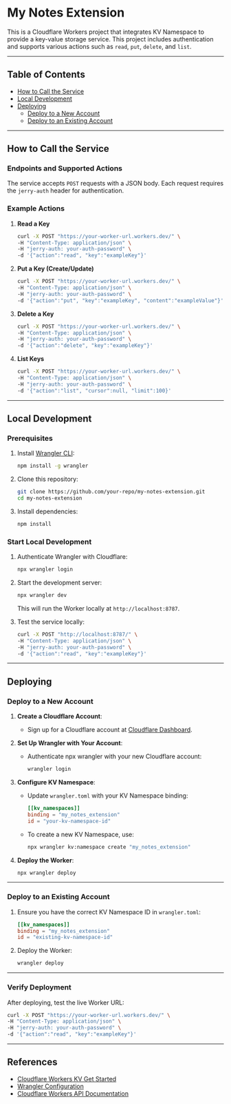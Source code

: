 # My Notes Extension

This is a Cloudflare Workers project that integrates KV Namespace to provide a key-value storage service. This project includes authentication and supports various actions such as `read`, `put`, `delete`, and `list`.

---

## Table of Contents
- [How to Call the Service](#how-to-call-the-service)
- [Local Development](#local-development)
- [Deploying](#deploying)
	- [Deploy to a New Account](#deploy-to-a-new-account)
	- [Deploy to an Existing Account](#deploy-to-an-existing-account)

---

## How to Call the Service

### Endpoints and Supported Actions
The service accepts `POST` requests with a JSON body. Each request requires the `jerry-auth` header for authentication.

### Example Actions
1. **Read a Key**
   ```bash
   curl -X POST "https://your-worker-url.workers.dev/" \
   -H "Content-Type: application/json" \
   -H "jerry-auth: your-auth-password" \
   -d '{"action":"read", "key":"exampleKey"}'
   ```

2. **Put a Key (Create/Update)**
   ```bash
   curl -X POST "https://your-worker-url.workers.dev/" \
   -H "Content-Type: application/json" \
   -H "jerry-auth: your-auth-password" \
   -d '{"action":"put", "key":"exampleKey", "content":"exampleValue"}'
   ```

3. **Delete a Key**
   ```bash
   curl -X POST "https://your-worker-url.workers.dev/" \
   -H "Content-Type: application/json" \
   -H "jerry-auth: your-auth-password" \
   -d '{"action":"delete", "key":"exampleKey"}'
   ```

4. **List Keys**
   ```bash
   curl -X POST "https://your-worker-url.workers.dev/" \
   -H "Content-Type: application/json" \
   -H "jerry-auth: your-auth-password" \
   -d '{"action":"list", "cursor":null, "limit":100}'
   ```

---

## Local Development

### Prerequisites
1. Install [Wrangler CLI](https://developers.cloudflare.com/workers/wrangler/install-and-update/):
   ```bash
   npm install -g wrangler
   ```

2. Clone this repository:
   ```bash
   git clone https://github.com/your-repo/my-notes-extension.git
   cd my-notes-extension
   ```

3. Install dependencies:
   ```bash
   npm install
   ```

### Start Local Development
1. Authenticate Wrangler with Cloudflare:
   ```bash
   npx wrangler login
   ```

2. Start the development server:
   ```bash
   npx wrangler dev
   ```
   This will run the Worker locally at `http://localhost:8787`.

3. Test the service locally:
   ```bash
   curl -X POST "http://localhost:8787/" \
   -H "Content-Type: application/json" \
   -H "jerry-auth: your-auth-password" \
   -d '{"action":"read", "key":"exampleKey"}'
   ```

---

## Deploying

### Deploy to a New Account

1. **Create a Cloudflare Account**:
	- Sign up for a Cloudflare account at [Cloudflare Dashboard](https://dash.cloudflare.com/).

2. **Set Up Wrangler with Your Account**:
	- Authenticate npx wrangler with your new Cloudflare account:
	  ```bash
	  wrangler login
	  ```

3. **Configure KV Namespace**:
	- Update `wrangler.toml` with your KV Namespace binding:
	  ```toml
	  [[kv_namespaces]]
	  binding = "my_notes_extension"
	  id = "your-kv-namespace-id"
	  ```

	- To create a new KV Namespace, use:
	  ```bash
	  npx wrangler kv:namespace create "my_notes_extension"
	  ```

4. **Deploy the Worker**:
   ```bash
   npx wrangler deploy
   ```

---

### Deploy to an Existing Account

1. Ensure you have the correct KV Namespace ID in `wrangler.toml`:
   ```toml
   [[kv_namespaces]]
   binding = "my_notes_extension"
   id = "existing-kv-namespace-id"
   ```

2. Deploy the Worker:
   ```bash
   wrangler deploy
   ```

---

### Verify Deployment

After deploying, test the live Worker URL:

```bash
curl -X POST "https://your-worker-url.workers.dev/" \
-H "Content-Type: application/json" \
-H "jerry-auth: your-auth-password" \
-d '{"action":"read", "key":"exampleKey"}'
```

---

## References
- [Cloudflare Workers KV Get Started](https://developers.cloudflare.com/kv/get-started/)
- [Wrangler Configuration](https://developers.cloudflare.com/workers/wrangler/configuration/)
- [Cloudflare Workers API Documentation](https://developers.cloudflare.com/workers/runtime-apis/)
